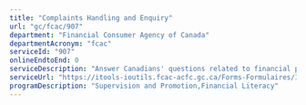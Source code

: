 ```yaml
---
title: "Complaints Handling and Enquiry"
url: "gc/fcac/907"
department: "Financial Consumer Agency of Canada"
departmentAcronym: "fcac"
serviceId: "907"
onlineEndtoEnd: 0
serviceDescription: "Answer Canadians' questions related to financial products and services, as well as general enquiries, and act as an intake office for complaints about federally regulated financial entities"
serviceUrl: "https://itools-ioutils.fcac-acfc.gc.ca/Forms-Formulaires/InqComp-PlaDemRes-eng.aspx"
programDescription: "Supervision and Promotion,Financial Literacy"
---
```

